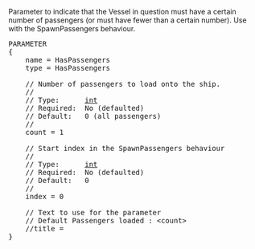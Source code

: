 Parameter to indicate that the Vessel in question must have a certain number of passengers (or must have fewer than a certain number).  Use with the SpawnPassengers behaviour.

<pre>
PARAMETER
{
    name = HasPassengers
    type = HasPassengers

    // Number of passengers to load onto the ship.
    //
    // Type:      <a href="Numeric-Type">int</a>
    // Required:  No (defaulted)
    // Default:   0 (all passengers)
    //
    count = 1

    // Start index in the SpawnPassengers behaviour
    //
    // Type:      <a href="Numeric-Type">int</a>
    // Required:  No (defaulted)
    // Default:   0
    //
    index = 0

    // Text to use for the parameter
    // Default Passengers loaded : &lt;count&gt;
    //title =
}
</pre>
